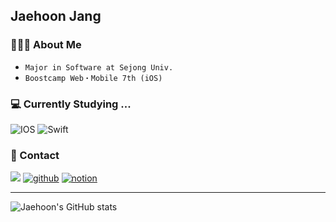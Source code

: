 ## Jaehoon Jang

### 🙋🏻‍♂️ About Me
- `Major in Software at Sejong Univ.`
- `Boostcamp Web・Mobile 7th (iOS)`

### 💻 Currently Studying ...

<img alt="IOS" src="https://img.shields.io/badge/-IOS-000?style=flat-square&logo=apple&logoColor=ffffff" /> <img alt="Swift" src="https://img.shields.io/badge/-Swift-FA7343?style=flat-square&logo=Swift&logoColor=white" />
<br>

### 📮 Contact
 <a href="mailto:trumanfromkorea@gmail.com"><img src="https://img.shields.io/badge/Gmail-d14836?style=flat-square&logo=Gmail&logoColor=white&link=trumanfromkorea@gmail.com"/></a>
<a href="https://trumanfromkorea.tistory.com/"><img alt="github" src="https://img.shields.io/badge/-Blog-181717?style=flat-square&logoColor=white" /></a>
<a href="https://trumanfromkorea.notion.site/aa699df09e5b4000825bdfd3b25302cd"><img alt="notion" src="https://img.shields.io/badge/-Portfolio-181717?style=flat-square&logoColor=white" /></a>

---

![Jaehoon's GitHub stats](https://github-readme-stats.vercel.app/api?username=trumanfromkorea&show_icons=true&count_private=true)
